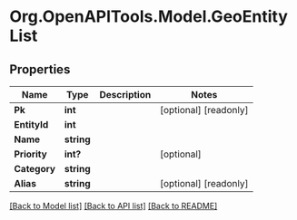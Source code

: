 
# Org.OpenAPITools.Model.GeoEntityList

## Properties

Name | Type | Description | Notes
------------ | ------------- | ------------- | -------------
**Pk** | **int** |  | [optional] [readonly] 
**EntityId** | **int** |  | 
**Name** | **string** |  | 
**Priority** | **int?** |  | [optional] 
**Category** | **string** |  | 
**Alias** | **string** |  | [optional] [readonly] 

[[Back to Model list]](../README.md#documentation-for-models)
[[Back to API list]](../README.md#documentation-for-api-endpoints)
[[Back to README]](../README.md)


